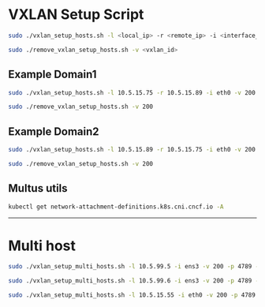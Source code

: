 # VXLAN Setup Script

```sh
sudo ./vxlan_setup_hosts.sh -l <local_ip> -r <remote_ip> -i <interface_name> -v <vxlan_id> -p <dst_port> -a <vxlan_ip>
```

```sh
sudo ./remove_vxlan_setup_hosts.sh -v <vxlan_id>
```

## Example Domain1
```sh
sudo ./vxlan_setup_hosts.sh -l 10.5.15.75 -r 10.5.15.89 -i eth0 -v 200 -p 4789 -a 10.10.10.1/24
```
```sh
sudo ./remove_vxlan_setup_hosts.sh -v 200
```

## Example Domain2
```sh
sudo ./vxlan_setup_hosts.sh -l 10.5.15.89 -r 10.5.15.75 -i eth0 -v 200 -p 4789 -a 10.10.10.2/24
```
```sh
sudo ./remove_vxlan_setup_hosts.sh -v 200
```

## Multus utils
```sh
kubectl get network-attachment-definitions.k8s.cni.cncf.io -A
```


---

# Multi host

```sh
sudo ./vxlan_setup_multi_hosts.sh -l 10.5.99.5 -i ens3 -v 200 -p 4789 -b 192.168.200.1/24 -r 10.5.99.6,10.5.15.55

sudo ./vxlan_setup_multi_hosts.sh -l 10.5.99.6 -i ens3 -v 200 -p 4789 -b 192.168.200.2/24 -r 10.5.99.5,10.5.15.55

sudo ./vxlan_setup_multi_hosts.sh -l 10.5.15.55 -i eth0 -v 200 -p 4789 -b 192.168.200.3/24 -r 10.5.99.5,10.5.99.6
```
